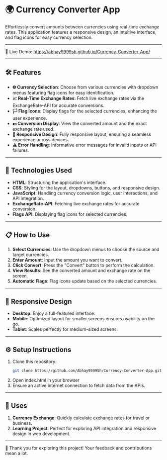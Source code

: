 # 🌍 Currency Converter App  


Effortlessly convert amounts between currencies using real-time exchange rates. This application features a responsive design, an intuitive interface, and flag icons for easy currency selection.  

---

🔗 Live Demo:  https://abhay9999sh.github.io/Currency-Converter-App/

---
## 🛠️ Features  
- **🌐 Currency Selection**: Choose from various currencies with dropdown menus featuring flag icons for easy identification.  
- **📈 Real-Time Exchange Rates**: Fetch live exchange rates via the ExchangeRate-API for accurate conversions.  
- **🏳️ Flag Icons**: Display flags for the selected currencies, enhancing the user experience.  
- **💵 Conversion Display**: View the converted amount and the exact exchange rate used.  
- **📱 Responsive Design**: Fully responsive layout, ensuring a seamless experience across devices.  
- **⚠️ Error Handling**: Informative error messages for invalid inputs or API failures.  

---

## 🚀 Technologies Used  
- **HTML**: Structuring the application's interface.  
- **CSS**: Styling for the layout, dropdowns, buttons, and responsive design.  
- **JavaScript**: Handling currency conversion logic, user interactions, and API integration.  
- **ExchangeRate-API**: Fetching live exchange rates for accurate conversion.  
- **Flags API**: Displaying flag icons for selected currencies.  

---

## 📋 How to Use  
1. **Select Currencies**: Use the dropdown menus to choose the source and target currencies.  
2. **Enter Amount**: Input the amount you want to convert.  
3. **Click Convert**: Press the "Convert" button to perform the calculation.  
4. **View Results**: See the converted amount and exchange rate on the screen.  
5. **Automatic Flags**: Flag icons update based on the selected currencies.  

---

## 📱 Responsive Design  
- **Desktop**: Enjoy a full-featured interface.  
- **Mobile**: Optimized layout for smaller screens ensures usability on the go.  
- **Tablet**: Scales perfectly for medium-sized screens.  

---

## ⚙️ Setup Instructions  
1. Clone this repository:  
   ```bash  
   git clone https://github.com/Abhay9999Sh/Currency-Converter-App.git  
2. Open index.html in your browser
3. Ensure an active internet connection to fetch data from the APIs.

---

## 📌 Uses
1. **Currency Exchange**: Quickly calculate exchange rates for travel or business.
2. **Learning Project**: Perfect for exploring API integration and responsive design in web development.

---
🌟 Thank you for exploring this project! Your feedback and contributions mean a lot.

